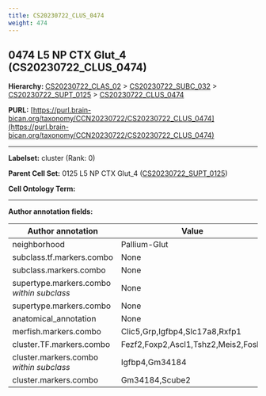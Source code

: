 ```yaml
---
title: CS20230722_CLUS_0474
weight: 474
---
```

## 0474 L5 NP CTX Glut_4 (CS20230722_CLUS_0474)
<b>Hierarchy: </b>
[CS20230722_CLAS_02](../CS20230722_CLAS_02) >
[CS20230722_SUBC_032](../CS20230722_SUBC_032) >
[CS20230722_SUPT_0125](../CS20230722_SUPT_0125) >
[CS20230722_CLUS_0474](../CS20230722_CLUS_0474)

**PURL:** [https://purl.brain-bican.org/taxonomy/CCN20230722/CS20230722_CLUS_0474](https://purl.brain-bican.org/taxonomy/CCN20230722/CS20230722_CLUS_0474)

---


**Labelset:** cluster (Rank: 0)

**Parent Cell Set:** 0125 L5 NP CTX Glut_4 ([CS20230722_SUPT_0125](../CS20230722_SUPT_0125))



**Cell Ontology Term:** 

[MARKER GENES.]: #


---

[TRANSFERRED ANNOTATIONS.]: #


[AUTHOR ANNOTATION FIELDS.]: #


**Author annotation fields:**

| Author annotation | Value |
|-------------------|-------|
|neighborhood|Pallium-Glut|
|subclass.tf.markers.combo|None|
|subclass.markers.combo|None|
|supertype.markers.combo _within subclass_|None|
|supertype.markers.combo|None|
|anatomical_annotation|None|
|merfish.markers.combo|Clic5,Grp,Igfbp4,Slc17a8,Rxfp1|
|cluster.TF.markers.combo|Fezf2,Foxp2,Ascl1,Tshz2,Meis2,Fosl2|
|cluster.markers.combo _within subclass_|Igfbp4,Gm34184|
|cluster.markers.combo|Gm34184,Scube2|
